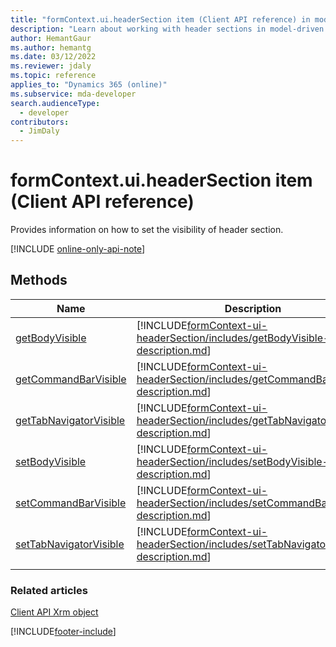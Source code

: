 ```yaml
---
title: "formContext.ui.headerSection item (Client API reference) in model-driven apps"
description: "Learn about working with header sections in model-driven apps using client API."
author: HemantGaur
ms.author: hemantg
ms.date: 03/12/2022
ms.reviewer: jdaly
ms.topic: reference
applies_to: "Dynamics 365 (online)"
ms.subservice: mda-developer
search.audienceType: 
  - developer
contributors:
  - JimDaly
---
```

# formContext.ui.headerSection item (Client API reference)

Provides information on how to set the visibility of header section.

[!INCLUDE [online-only-api-note](../includes/online-only-api-note.md)]

## Methods

|Name|Description|
|--|--|
|[getBodyVisible](formContext-ui-headerSection/getBodyVisible.md)|[!INCLUDE[formContext-ui-headerSection/includes/getBodyVisible-description.md](formContext-ui-headerSection/includes/getBodyVisible-description.md)]|
|[getCommandBarVisible](formContext-ui-headerSection/getCommandBarVisible.md)|[!INCLUDE[formContext-ui-headerSection/includes/getCommandBarVisible-description.md](formContext-ui-headerSection/includes/getCommandBarVisible-description.md)]|
|[getTabNavigatorVisible](formContext-ui-headerSection/getTabNavigatorVisible.md)|[!INCLUDE[formContext-ui-headerSection/includes/getTabNavigatorVisible-description.md](formContext-ui-headerSection/includes/getTabNavigatorVisible-description.md)]|
|[setBodyVisible](formContext-ui-headerSection/setBodyVisible.md)|[!INCLUDE[formContext-ui-headerSection/includes/setBodyVisible-description.md](formContext-ui-headerSection/includes/setBodyVisible-description.md)]|
|[setCommandBarVisible](formContext-ui-headerSection/setCommandBarVisible.md)|[!INCLUDE[formContext-ui-headerSection/includes/setCommandBarVisible-description.md](formContext-ui-headerSection/includes/setCommandBarVisible-description.md)]|
|[setTabNavigatorVisible](formContext-ui-headerSection/setTabNavigatorVisible.md)|[!INCLUDE[formContext-ui-headerSection/includes/setTabNavigatorVisible-description.md](formContext-ui-headerSection/includes/setTabNavigatorVisible-description.md)]|
|||

### Related articles

[Client API Xrm object](../clientapi-xrm.md)

[!INCLUDE[footer-include](../../../../includes/footer-banner.md)]
